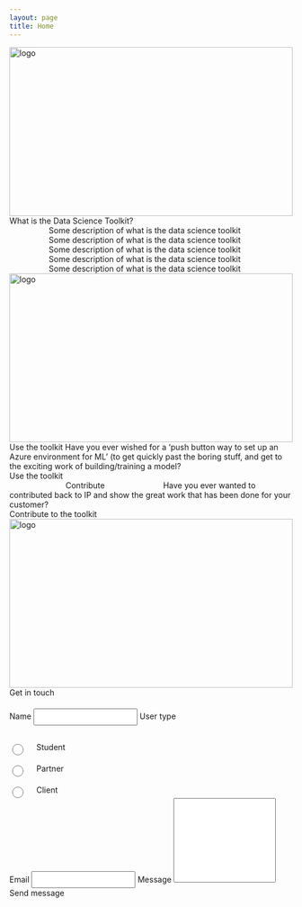 ```yaml
---
layout: page
title: Home
---
```


<div class="home">
    <div class="title-photo">
          <img src="../images/Edu16_STEM_11.png" alt="logo" height="300" style="width:100%;">
    </div>
    <div class="title">What is the Data Science Toolkit?</div>    
    <div class="paragraph" style="margin-left:70px; margin-right:70px;">Some description of what is the data science toolkit Some description of what is the data science toolkit Some description of what is the data science toolkit Some description of what is the data science toolkit Some description of what is the data science toolkit</div>
    <div class="home-card">
        <div class="home-card-image">
          <img src="../images/MSC18_quantum_010.png" alt="logo" height="300" style="width:100%;">
        </div>
        <div class="home-card-content-toolkit">
            <span class="home-card-title">Use the toolkit</span>
            <span class="home-card-text">Have you ever wished for a ‘push button way to set up an Azure environment for ML’ (to get quickly past the boring stuff, and get to the exciting work of building/training a model?</span>
            <a href="/toolkit/" target="_blank" style="text-decoration:none">
                <div class="text-button home-button">Use the toolkit</div>
            </a>
        </div>
    </div>
    <div class="home-card">
        <div class="home-card-content-contribute">
            <span class="home-card-title" style="padding-left: 100px;">Contribute</span>
            <span style="padding-left:100px; padding-right: 115px;">Have you ever wanted to contributed back to IP and show the great work that has been done for your customer?</span>
            <a href="/howtocontribute/" target="_blank" style="text-decoration:none">
                <div class="text-button home-button">Contribute to the toolkit</div>
            </a>
        </div>
        <div class="home-card-image">
          <img src="../images/EDU22_Hybrid_K12_Student_058.png" alt="logo" height="300" style="width:100%;">
        </div>
    </div>
    <div class="home-get-touch">
        <span class="home-get-touch-title">Get in touch</span>
        <div class="home-get-touch-content">
            <div class="home-get-touch-content-left">
                <span style="margin-top:20px;">Name</span>
                <input style="margin-top:20px; height:30px" type="text" name="name">
                <span style="margin-top:20px;">User type</span>
                    <div style="display:flex; margin-top:30px;">                
                        <input type="radio" id="student" name="type" value="1" style="width: 20px;height: 20px;">
                        <label for="student" style="margin-left: 20px">Student</label><br>
                    </div>
                     <div style="display:flex; margin-top:15px;">                
                        <input type="radio" id="partner" name="type" value="2" style="width: 20px;height: 20px;">
                        <label for="partner" style="margin-left: 20px">Partner</label><br>
                    </div>
                    <div style="display:flex; margin-top:15px;">                
                        <input type="radio" id="client" name="type" value="3" style="width: 20px;height: 20px;">
                        <label for="client" style="margin-left: 20px">Client</label><br>
                    </div>
            </div>
            <div class="home-get-touch-content-right">
                <span style="margin-top:20px;">Email</span>
                <input style="margin-top:20px; height:30px" type="text" name="name">
                <span style="margin-top:20px;">Message</span>
                <textarea style="resize:none; height: 150px;"></textarea>
            </div>
        </div>
        <span class="text-button get-touch-button">Send message</span>
    </div>
</div>